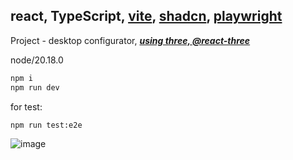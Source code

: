## react, TypeScript, [vite](https://vite.dev/), [shadcn](https://ui.shadcn.com/docs), [playwright](https://playwright.dev/docs)

Project - desktop configurator, [**_using three, @react-three_**](https://r3f.docs.pmnd.rs/)

node/20.18.0

```bash
npm i
npm run dev
```

for test:

```bash
npm run test:e2e
```

![image](public/desktop-configurator.gif)